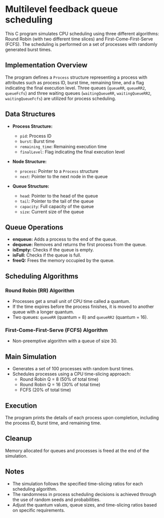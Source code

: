 # Multilevel feedback queue scheduling

This C program simulates CPU scheduling using three different algorithms: Round Robin (with two different time slices) and First-Come-First-Serve (FCFS). The scheduling is performed on a set of processes with randomly generated burst times.

## Implementation Overview

The program defines a `Process` structure representing a process with attributes such as process ID, burst time, remaining time, and a flag indicating the final execution level. Three queues (`queueRR`, `queueRR2`, `queueFcfs`) and three waiting queues (`waitingQueueRR`, `waitingQueueRR2`, `waitingQueueFcfs`) are utilized for process scheduling.

## Data Structures

- **Process Structure:**
  - `pid`: Process ID
  - `burst`: Burst time
  - `remaining_time`: Remaining execution time
  - `finalLevel`: Flag indicating the final execution level

- **Node Structure:**
  - `process`: Pointer to a `Process` structure
  - `next`: Pointer to the next node in the queue

- **Queue Structure:**
  - `head`: Pointer to the head of the queue
  - `tail`: Pointer to the tail of the queue
  - `capacity`: Full capacity of the queue
  - `size`: Current size of the queue

## Queue Operations

- **enqueue:** Adds a process to the end of the queue.
- **dequeue:** Removes and returns the first process from the queue.
- **isEmpty:** Checks if the queue is empty.
- **isFull:** Checks if the queue is full.
- **freeQ:** Frees the memory occupied by the queue.

## Scheduling Algorithms

### Round Robin (RR) Algorithm

- Processes get a small unit of CPU time called a quantum.
- If the time expires before the process finishes, it is moved to another queue with a longer quantum.
- Two queues: `queueRR` (quantum = 8) and `queueRR2` (quantum = 16).

### First-Come-First-Serve (FCFS) Algorithm

- Non-preemptive algorithm with a queue of size 30.

## Main Simulation

- Generates a set of 100 processes with random burst times.
- Schedules processes using a CPU time-slicing approach:
  - Round Robin Q = 8 (50% of total time)
  - Round Robin Q = 16 (30% of total time)
  - FCFS (20% of total time)

## Execution

The program prints the details of each process upon completion, including the process ID, burst time, and remaining time.

## Cleanup

Memory allocated for queues and processes is freed at the end of the simulation.


## Notes

- The simulation follows the specified time-slicing ratios for each scheduling algorithm.
- The randomness in process scheduling decisions is achieved through the use of random seeds and probabilities.
- Adjust the quantum values, queue sizes, and time-slicing ratios based on specific requirements.

